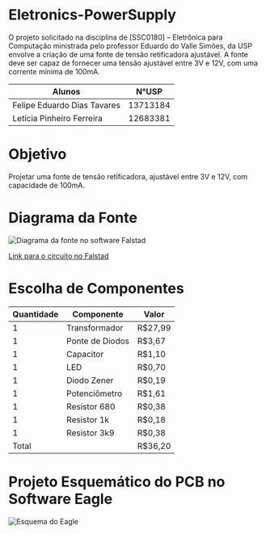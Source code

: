 # Eletronics-PowerSupply
O projeto solicitado na disciplina de [SSC0180] – Eletrônica para Computação ministrada pelo professor Eduardo do Valle Simões, da USP envolve a criação de uma fonte de tensão retificadora ajustável. A fonte deve ser capaz de fornecer uma tensão ajustável entre 3V e 12V, com uma corrente mínima de 100mA. 

| Alunos | N°USP |
|----------|----------|
| Felipe Eduardo Dias Tavares | 13713184 |
| Letícia Pinheiro Ferreira | 12683381 |

# Objetivo
Projetar uma fonte de tensão retificadora, ajustável entre 3V e 12V, com capacidade de 100mA.


# Diagrama da Fonte
![Diagrama da fonte no software Falstad]([imagens/falstad_circuito.jpg "Diagrama da fonte no software Falstad](https://github.com/Felipe8486/Eletronics-PowerSupply/blob/main/imagens/Circuito_falstad.png?raw=true)")

[Link para o circuito no Falstad](https://tinyurl.com/yengesgj)

# Escolha de Componentes

| Quantidade | Componente          | Valor   |
|------------|---------------------|---------|
| 1          | Transformador       | R$27,99 |
| 1          | Ponte de Diodos     | R$3,67  |
| 1          | Capacitor           | R$1,10  |
| 1          | LED                 | R$0,70  |
| 1          | Diodo Zener         | R$0,19  |
| 1          | Potenciômetro       | R$1,61  |
| 1          | Resistor 680        | R$0,38  |
| 1          | Resistor 1k         | R$0,18  |
| 1          | Resistor 3k9        | R$0,38  |
| Total      |                     | R$36,20 |


# Projeto Esquemático do PCB no Software Eagle
![Esquema do Eagle](imagens/eagle_circuito.jpg "Esquema do Eagle")


